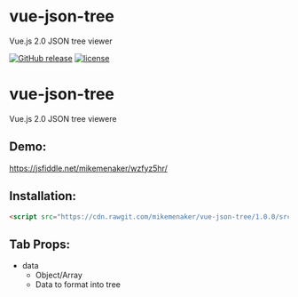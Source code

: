 # vue-json-tree
Vue.js 2.0 JSON tree viewer

[![GitHub release](https://img.shields.io/github/release/mikemenaker/vue-json-tree.svg)]() [![license](https://img.shields.io/github/license/mikemenaker/vue-json-tree.svg)]()

# vue-json-tree
Vue.js 2.0 JSON tree viewere

## Demo:

https://jsfiddle.net/mikemenaker/wzfyz5hr/

## Installation:

``` html
<script src="https://cdn.rawgit.com/mikemenaker/vue-json-tree/1.0.0/src/v-json-tree.js"></script>	
```

## Tab Props:
 - data
	 - Object/Array   
   - Data to format into tree   

